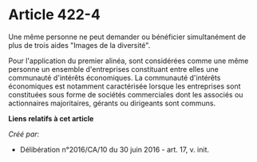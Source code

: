 # Article 422-4

Une même personne ne peut demander ou bénéficier simultanément de plus de trois aides "Images de la diversité".

Pour l'application du premier alinéa, sont considérées comme une même personne un ensemble d'entreprises constituant entre
elles une communauté d'intérêts économiques. La communauté d'intérêts économiques est notamment caractérisée lorsque les
entreprises sont constituées sous forme de sociétés commerciales dont les associés ou actionnaires majoritaires, gérants ou
dirigeants sont communs.

**Liens relatifs à cet article**

_Créé par_:

  - Délibération n°2016/CA/10 du 30 juin 2016 - art. 17, v. init.

